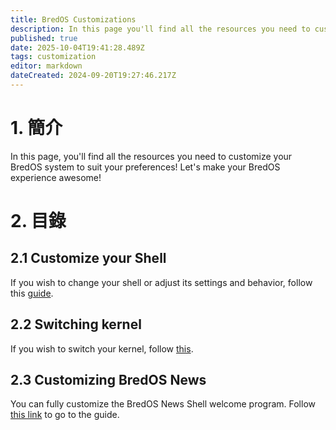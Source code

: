 ```yaml
---
title: BredOS Customizations
description: In this page you'll find all the resources you need to customize your BredOS system to suit your preferences! Let's make your BredOS experience awesome!
published: true
date: 2025-10-04T19:41:28.489Z
tags: customization
editor: markdown
dateCreated: 2024-09-20T19:27:46.217Z
---
```


# 1. 簡介

In this page, you'll find all the resources you need to customize your BredOS system to suit your preferences! Let's make your BredOS experience awesome!

# 2. 目錄

## 2.1 Customize your Shell

If you wish to change your shell or adjust its settings and behavior, follow this [guide](/customizations/shell-customization).

## 2.2 Switching kernel

If you wish to switch your kernel, follow [this](/customizations/switching-kernel).

## 2.3 Customizing BredOS News

You can fully customize the BredOS News Shell welcome program.
Follow [this link](/customizations/news) to go to the guide.